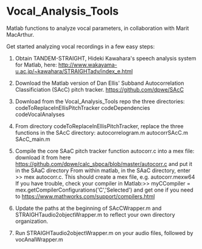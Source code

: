 # Vocal_Analysis_Tools
Matlab functions to analyze vocal parameters, in collaboration with Marit MacArthur.

Get started analyzing vocal recordings in a few easy steps:

1) Obtain TANDEM-STRAIGHT, Hideki Kawahara's speech analysis system for Matlab, here:
http://www.wakayama-u.ac.jp/~kawahara/STRAIGHTadv/index_e.html

2) Download the Matlab version of Dan Ellis' Subband Autocorrelation Classificiation (SAcC) pitch tracker.
https://github.com/dpwe/SAcC

3) Download from the Vocal_Analysis_Tools repo the three directories:
codeToReplaceInEllisPitchTracker
codeDependencies
codeVocalAnalyses

4) From directory codeToReplaceInEllisPitchTracker, replace the three functions in the SAcC directory:
autocorrelogram.m
autocorrSAcC.m
SAcC_main.m

5) Compile the core SAaC pitch tracker function autocorr.c into a mex file:
download it from here https://github.com/dpwe/calc_sbpca/blob/master/autocorr.c and put it in the SAaC directory
From within matlab, in the SAaC directory, enter >> mex autocorr.c. This should create a mex file, e.g. autocorr.mexw64
If you have trouble, check your compiler in Matlab:>> myCCompiler = mex.getCompilerConfigurations('C','Selected')
		and get one if you need to https://www.mathworks.com/support/compilers.html

6) Update the paths at the beginning of SAcCWrapper.m and STRAIGHTaudio2objectWrapper.m to reflect your own directory organization.

7) Run STRAIGHTaudio2objectWrapper.m on your audio files, followed by vocAnalWrapper.m

